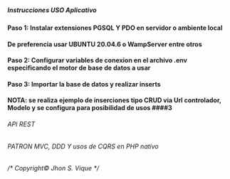 ##### Instrucciones USO Aplicativo #########


#### Paso 1: Instalar extensiones PGSQL Y PDO en servidor o ambiente local ####
#### De preferencia usar UBUNTU 20.04.6 o WampServer entre otros ######

#### Paso 2: Configurar variables de conexion en el archivo .env especificando el motor de base de datos a usar ######


#### Paso 3: Importar la base de datos y realizar inserts ######

#### NOTA: se realiza ejemplo de inserciones tipo CRUD via Url controlador, Modelo y se configura para posibilidad de usos ####3
###### API REST ######


###### PATRON MVC, DDD Y usos de CQRS en PHP nativo #######
###### /* Copyright© Jhon S. Vique */ #######
